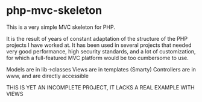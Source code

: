 php-mvc-skeleton
================

This is a very simple MVC skeleton for PHP.

It is the result of years of constant adaptation of the structure of the PHP
projects I have worked at. It has been used in several projects that needed very
good performance, high security standards, and a lot of customization, for which
a full-featured MVC platform would be too cumbersome to use.

Models are in lib->classes
Views are in templates (Smarty)
Controllers are in www, and are directly accessible

THIS IS YET AN INCOMPLETE PROJECT, IT LACKS A REAL EXAMPLE WITH VIEWS
